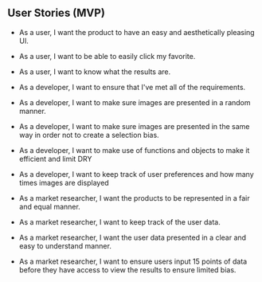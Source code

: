 ## User Stories (MVP)
 - As a user, I want the product to have an easy and aesthetically pleasing UI.
 - As a user, I want to be able to easily click my favorite.
 - As a user, I want to know what the results are.

 - As a developer, I want to ensure that I've met all of the requirements.
 - As a developer, I want to make sure images are presented in a random manner.
 - As a developer, I want to make sure images are presented in the same way in order not to create a selection bias.
 - As a developer, I want to make use of functions and objects to make it efficient and limit DRY
 - As a developer, I want to keep track of user preferences and how many times images are displayed

 - As a market researcher, I want the products to be represented in a fair and equal manner.
 - As a market researcher, I want to keep track of the user data.
 - As a market researcher, I want the user data presented in a clear and easy to understand manner.
 - As a market researcher, I want to ensure users input 15 points of data before they have access to view the results to ensure limited bias.
